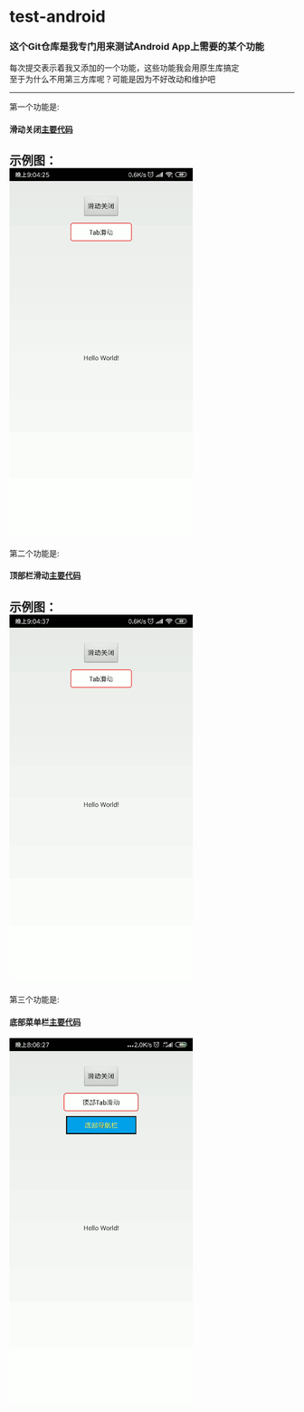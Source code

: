 # test-android
### 这个Git仓库是我专门用来测试Android App上需要的某个功能
每次提交表示着我又添加的一个功能，这些功能我会用原生库搞定<br>
至于为什么不用第三方库呢？可能是因为不好改动和维护吧<br>
- - - 
第一个功能是:<br>
#### 滑动关闭[主要代码](https://github.com/itve/test-android/tree/master/app/src/main/java/com/wushanghao/test/Button1)
示例图：<br>
![图片](https://github.com/itve/test-android/blob/master/example/button1.gif)<br>
---
第二个功能是:<br>
#### 顶部栏滑动[主要代码](https://github.com/itve/test-android/tree/master/app/src/main/java/com/wushanghao/test/Button2)
示例图：<br>
![图片](https://github.com/itve/test-android/blob/master/example/button2.gif)<br>
---
第三个功能是:<br>
#### 底部菜单栏[主要代码](https://github.com/itve/test-android/tree/master/app/src/main/java/com/wushanghao/test/Button3)
![图片](https://github.com/itve/test-android/blob/master/example/button3.gif)<br>
